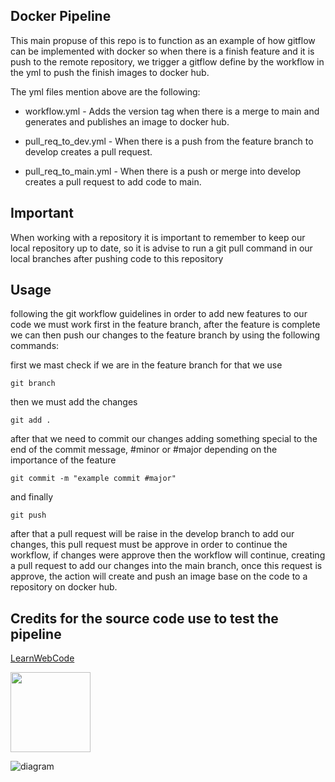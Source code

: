 ## Docker Pipeline

This main propuse of this repo is to function as an example of how gitflow can be implemented with docker
so when there is a finish feature and it is push to the remote repository, we trigger a gitflow define by 
the workflow in the yml to push the finish images to docker hub.

The yml files mention above are the following:

- workflow.yml -
Adds the version tag when there is a merge to main and generates and publishes an image to docker hub.

- pull_req_to_dev.yml -
When there is a push from the feature branch to develop creates a pull request.

- pull_req_to_main.yml -
When there is a push or merge into develop creates a pull request to add code to main.

## Important

When working with a repository it is important to remember to keep our local repository up to date, so it is
advise to run a git pull command in our local branches after pushing code to this repository

## Usage 

following the git workflow guidelines in order to add new features to our code we must work first
in the feature branch, after the feature is complete we can then push our changes to the feature branch
by using the following commands:

first we mast check if we are in the feature branch for that we use

`git branch`

then we must add the changes

`git add .`

after that we need to commit our changes adding something special to the end of the commit message, #minor or #major
depending on the importance of the feature

`git commit -m "example commit #major"`

and finally

`git push`

after that a pull request will be raise in the develop branch to add our changes, this pull request must be
approve in order to continue the workflow, if changes were approve then the workflow will continue, creating
a pull request to add our changes into the main branch, once this request is approve, the action will create and push
an image base on the code to a repository on docker hub.

## Credits for the source code use to test the pipeline
[LearnWebCode](https://github.com/LearnWebCode/express-youtube-basics)

<img src="https://drive.google.com/file/d/1Qe5QK-KLGUldMXFeR186WFAhdKE8UWFT/view?usp=sharing" width="128"/>

![diagram](https://drive.google.com/file/d/1Qe5QK-KLGUldMXFeR186WFAhdKE8UWFT/view?usp=sharing)
